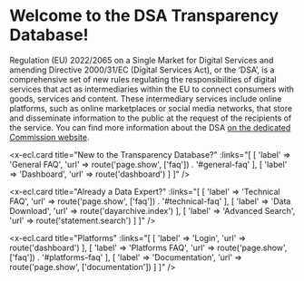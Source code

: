 # Welcome to the DSA Transparency Database!

Regulation (EU) 2022/2065 on a Single Market for Digital Services and amending Directive 2000/31/EC 
(Digital Services Act), or the ‘DSA’, is a comprehensive set of new rules regulating the
responsibilities of digital services that act as intermediaries within the EU to connect consumers with goods, services and content. These
intermediary services include online platforms, such as online marketplaces or social media
networks, that store and disseminate information to the public at the request of the recipients of the service. You can find more
information about the DSA 
[on the dedicated Commission website](https://commission.europa.eu/strategy-and-policy/priorities-2019-2024/europe-fit-digital-age/digital-services-act-ensuring-safe-and-accountable-online-environment_en).





<div class="ecl-row">
<div class="ecl-col-l-4">

<x-ecl.card title="New to the Transparency Database?" 
    :links="[
        [
            'label' => 'General FAQ',
            'url' => route('page.show', ['faq']) . '#general-faq'
        ],
        [
            'label' => 'Dashboard',
            'url' => route('dashboard')
        ]
    ]"
/>

</div>
<div class="ecl-col-l-4">

<x-ecl.card title="Already a Data Expert?"
    :links="[
    [
    'label' => 'Technical FAQ',
    'url' => route('page.show', ['faq']) . '#technical-faq'
    ],
    [
    'label' => 'Data Download',
    'url' => route('dayarchive.index')
    ],
    [
    'label' => 'Advanced Search',
    'url' => route('statement.search')
    ]
    ]"
/>

</div>
<div class="ecl-col-l-4">

<x-ecl.card title="Platforms"
    :links="[
    [
    'label' => 'Login',
    'url' => route('dashboard')
    ],
    [
    'label' => 'Platforms FAQ',
    'url' => route('page.show', ['faq']) . '#platforms-faq'
    ],
    [
    'label' => 'Documentation',
    'url' => route('page.show', ['documentation'])
    ]
    ]"
/>

</div>
</div>

    